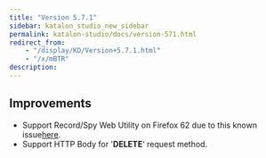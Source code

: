 ```yaml
---
title: "Version 5.7.1"
sidebar: katalon_studio_new_sidebar
permalink: katalon-studio/docs/version-571.html
redirect_from:
    - "/display/KD/Version+5.7.1.html"
    - "/x/mBTR"
description:
---
```

Improvements
------------

*   Support Record/Spy Web Utility on Firefox 62 due to this known issue[here](https://github.com/mozilla/geckodriver/issues/1225).
*   Support HTTP Body for '**DELETE**' request method.